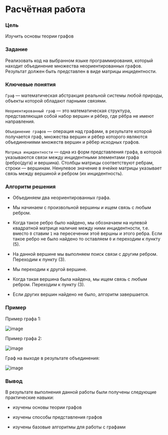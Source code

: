 # Расчётная работа

### Цель

Изучить основы теории графов

### Задание

Реализовать код на выбранном языке программирования, который находит  объединение множества неориентированных графов. Результат должен быть представлен в виде матрицы инцидентности.

### Ключевые понятия

`Граф` — математическая абстракция реальной системы любой природы, объекты которой обладают парными связями.

`Неориентированный граф` —  это математическая структура, представляющая собой набор вершин и рёбер, где рёбра не имеют направления.

`Объединение графов` — операция над графами, в результате которой получается граф, множества вершин и рёбер которого являются объединениями множеств вершин и рёбер исходных графов.

`Матрица инцидентности` — одна из форм представления графа, в которой указываются связи между инцидентными элементами графа (ребро(дуга) и вершина). Столбцы матрицы соответствуют ребрам, строки — вершинам. Ненулевое значение в ячейке матрицы указывает связь между вершиной и ребром (их инцидентность).


### Алгоритм решения

* Объединяем два неориентированных графа.

* Мы начинаем с произвольной вершины и ищем связь с любым ребром.

* Когда такое ребро было найдено, мы обозначаем на нулевой квадратной матрице наличие между ними инцидентности, т.е. вместо `0` ставим `1` на пересечении этоё вершны и этого ребра. Если такое ребро не было найдено то оставляем `0` и переходим к пункту (5).

* На данной вершине мы выполняем поиск связи с другим ребром. Переходим к пункту (3).

* Мы переходим к другой вершине.

* Когда такая вершина была найдена, мы ищем связь с любым ребром. Переходим к пункту (3).

* Если других вершин найдено не было, алгоритм завершается. 


### Пример

Пример графа 1:

![image](https://github.com/iis-32170x/RPIIS/blob/%D0%9A%D0%BE%D0%B2%D0%B0%D0%BB%D1%8C%D1%87%D1%83%D0%BA_%D0%92/images/graph1.jpg)

Пример графа 2:

![image](https://github.com/iis-32170x/RPIIS/blob/%D0%9A%D0%BE%D0%B2%D0%B0%D0%BB%D1%8C%D1%87%D1%83%D0%BA_%D0%92/images/graph2.jpg)

Граф на выходе в результате объединения:

![image](https://github.com/iis-32170x/RPIIS/blob/%D0%9A%D0%BE%D0%B2%D0%B0%D0%BB%D1%8C%D1%87%D1%83%D0%BA_%D0%92/images/unitedGraph.jpg)


### Вывод

В результате выполнения данной работы были получены следующие практические навыки:

- изучены основы теории графов

- изучены способы представления графов

- изучены базовые алгоритмы для работы с графами